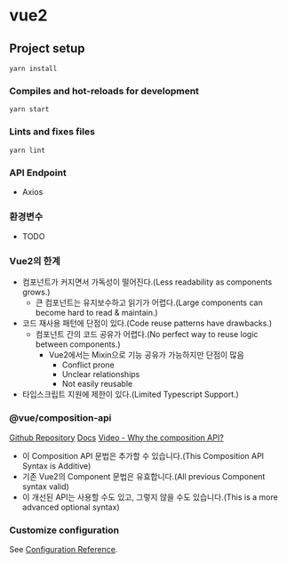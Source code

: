 # vue2

## Project setup
```
yarn install
```

### Compiles and hot-reloads for development
```
yarn start
```

### Lints and fixes files
```
yarn lint
```

### API Endpoint
- Axios

### 환경변수
- TODO

### Vue2의 한계
- 컴포넌트가 커지면서 가독성이 떨어진다.(Less readability as components grows.)
   - 큰 컴포넌트는 유지보수하고 읽기가 어렵다.(Large components can become hard to read & maintain.)
- 코드 재사용 패턴에 단점이 있다.(Code reuse patterns have drawbacks.)
   - 컴포넌트 간의 코드 공유가 어렵다.(No perfect way to reuse logic between components.)
      - Vue2에서는 Mixin으로 기능 공유가 가능하지만 단점이 많음
         - Conflict prone
         - Unclear relationships
         - Not easily reusable
- 타입스크립트 지원에 제한이 있다.(Limited Typescript Support.)

### @vue/composition-api
[Github Repository](https://github.com/vuejs/composition-api)
[Docs](https://v3.vuejs.org/guide/composition-api-introduction.html)
[Video - Why the composition API?](https://www.vuemastery.com/courses/vue-3-essentials/why-the-composition-api/)
- 이 Composition API 문법은 추가할 수 있습니다.(This Composition API Syntax is Additive)
- 기존 Vue2의 Component 문법은 유효합니다.(All previous Component syntax valid)
- 이 개선된 API는 사용할 수도 있고, 그렇지 않을 수도 있습니다.(This is a more advanced optional syntax)


### Customize configuration
See [Configuration Reference](https://cli.vuejs.org/config/).
